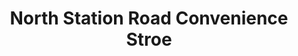 ---
title: "North Station Road Convenience Stroe"
url: /colchester/north-station-road-convenience-stroe/
shop: Lebensmittel
---
